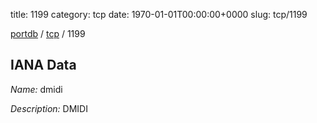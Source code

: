 title: 1199
category: tcp
date: 1970-01-01T00:00:00+0000
slug: tcp/1199

[portdb](/) / [tcp](/category/tcp.html) / 1199


## IANA Data

_Name:_ dmidi

_Description:_ DMIDI

